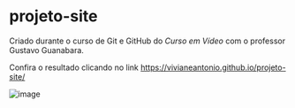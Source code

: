 # **projeto-site** 
Criado durante o curso de Git e GitHub do *Curso em Vídeo* com o professor Gustavo Guanabara.

Confira o resultado clicando no link https://vivianeantonio.github.io/projeto-site/

![image](https://user-images.githubusercontent.com/79110285/137237442-760db947-4246-42b0-8799-45d0bd411557.png)

